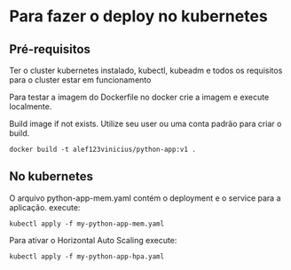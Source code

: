 # Para fazer o deploy no kubernetes

## Pré-requisitos

Ter o cluster kubernetes instalado, kubectl, kubeadm e todos os requisitos para o cluster estar em funcionamento

Para testar a imagem do Dockerfile no docker crie a imagem e execute localmente.

Build image if not exists. Utilize seu user ou uma conta padrão para criar o build.

```
docker build -t alef123vinicius/python-app:v1 .

```

## No kubernetes

O arquivo python-app-mem.yaml contém o deployment e o service para a aplicação. execute:

```
kubectl apply -f my-python-app-mem.yaml

```

Para ativar o Horizontal Auto Scaling execute:

```
kubectl apply -f my-python-app-hpa.yaml

```

